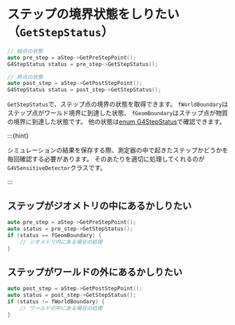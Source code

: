 # ステップの境界状態をしりたい（``GetStepStatus``）

```cpp
// 始点の状態
auto pre_step = aStep->GetPreStepPoint();
G4StepStatus status = pre_step->GetStepStatus();

// 終点の状態
auto post_step = aStep->GetPostStepPoint();
G4StepStatus status = post_step->GetStepStatus();
```

``GetStepStatus``で、ステップ点の境界の状態を取得できます。
``fWorldBoundary``はステップ点がワールド境界に到達した状態、
``fGeomBoundary``はステップ点が物質の境界に到達した状態です。
他の状態は[enum G4StepStatus](https://geant4.kek.jp/lxr/source//track/include/G4StepStatus.hh)で確認できます。

:::{hint}

シミュレーションの結果を保存する際、測定器の中で起きたステップかどうかを毎回確認する必要があります。
そのあたりを適切に処理してくれるのが``G4VSensitiveDetector``クラスです。

:::

## ステップがジオメトリの中にあるかしりたい

```cpp
auto pre_step = aStep->GetPreStepPoint();
auto status = pre_step->GetStepStatus();
if (status == fGeomBoundary) {
    // ジオメトリ内にある場合の処理
}
```

## ステップがワールドの外にあるかしりたい

```cpp
auto post_step = aStep->GetPostStepPoint();
auto status = post_step->GetStepStatus();
if (status != fWorldBoundary) {
    // ワールドの中にある場合の処理
}
```
